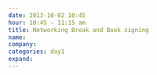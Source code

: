 ```yaml
---
date: 2013-10-02 10:45
hour: 10:45 – 11:15 am
title: Networking Break and Book signing
name: 
company:
categories: day1
expand: 
---
```


